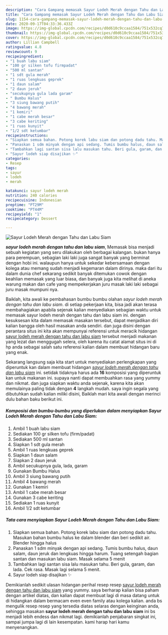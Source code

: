 ```yaml
---
description: "Cara Gampang memasak Sayur Lodeh Merah dengan Tahu dan Labu Siam yang Bikin Ngiler"
title: "Cara Gampang memasak Sayur Lodeh Merah dengan Tahu dan Labu Siam yang Bikin Ngiler"
slug: 1154-cara-gampang-memasak-sayur-lodeh-merah-dengan-tahu-dan-labu-siam-yang-bikin-ngiler
date: 2020-09-17T04:33:36.433Z
image: https://img-global.cpcdn.com/recipes/d0d610c9ccaa1584/751x532cq70/sayur-lodeh-merah-dengan-tahu-dan-labu-siam-foto-resep-utama.jpg
thumbnail: https://img-global.cpcdn.com/recipes/d0d610c9ccaa1584/751x532cq70/sayur-lodeh-merah-dengan-tahu-dan-labu-siam-foto-resep-utama.jpg
cover: https://img-global.cpcdn.com/recipes/d0d610c9ccaa1584/751x532cq70/sayur-lodeh-merah-dengan-tahu-dan-labu-siam-foto-resep-utama.jpg
author: Lillian Campbell
ratingvalue: 4.8
reviewcount: 9
recipeingredient:
- "1 buah labu siam"
- "100 gr silken tofu firmpadat"
- "500 ml santan"
- "1 sdt gula merah"
- "1 ruas lengkuas geprek"
- "1 daun salam"
- "2 daun jeruk"
- "secukupnya gula lada garam"
- " Bumbu Halus"
- "3 siung bawang putih"
- "4 bawang merah"
- "1 kemiri"
- "1 cabe merah besar"
- "3 cabe keriting"
- "1 ruas kunyit"
- "1/2 sdt ketumbar"
recipeinstructions:
- "Siapkan semua bahan. Potong korek labu siam dan potong dadu tahu. Masukan bahan bumbu halus ke dalam blender dan beri sedikit air. Blender hingga halus"
- "Panaskan 1 sdm minyak dengan api sedang. Tumis bumbu halus, daun salam, daun jeruk dan lengkuas hingga harum. Tuang setengah bagian santan dan masukan labu siam. Masak selama 5 menit"
- "Tambahkan lagi santan sisa lalu masukan tahu. Beri gula, garam, dan lada. Cek rasa. Masak lagi selama 5 menit."
- "Sayur lodeh siap disajikan ✨"
categories:
- Resep
tags:
- sayur
- lodeh
- merah

katakunci: sayur lodeh merah 
nutrition: 240 calories
recipecuisine: Indonesian
preptime: "PT29M"
cooktime: "PT44M"
recipeyield: "1"
recipecategory: Dessert

---
```



![Sayur Lodeh Merah dengan Tahu dan Labu Siam](https://img-global.cpcdn.com/recipes/d0d610c9ccaa1584/751x532cq70/sayur-lodeh-merah-dengan-tahu-dan-labu-siam-foto-resep-utama.jpg)

<b><i>sayur lodeh merah dengan tahu dan labu siam</i></b>, Memasak bisa menjadi sebuah kegiatan yang seru dilakukan oleh berbagai kalangan. bukan hanya para perempuan, sebagian laki laki juga sangat banyak yang berminat dengan hobi ini. walaupun hanya untuk sekedar kebersamaan dengan kolega atau memang sudah menjadi kegemaran dalam dirinya. maka dari itu dalam dunia chef sekarang sedikit banyak ditemukan cowok dengan keahlian memasak yang luar biasa, dan banyak juga kita melihat di aneka warung makan dan cafe yang mempekerjakan juru masak laki laki sebagai juru masak mumpuni nya.

Baiklah, kita awali ke pembahasan bumbu bumbu olahan <i>sayur lodeh merah dengan tahu dan labu siam</i>. di setiap pekerjaan kita, bisa jadi akan terasa membahagiakan apabila sejenak kalian menyediakan sebagian waktu untuk memasak sayur lodeh merah dengan tahu dan labu siam ini. dengan kesuksesan kita dalam memasak masakan tersebut, dapat menjadikan diri kalian bangga oleh hasil masakan anda sendiri. dan juga disini dengan perantara situs ini kita akan mempunyai referensi untuk meracik hidangan <u>sayur lodeh merah dengan tahu dan labu siam</u> tersebut menjadi makanan yang lezat dan menggugah selera, oleh karena itu catat alamat situs ini di hp anda sebagai salah satu referensi kalian dalam membuat hidangan baru yang enak.




Sekarang langsung saja kita start untuk menyediakan perlengkapan yang diperuntuk kan dalam membuat hidangan <u><i>sayur lodeh merah dengan tahu dan labu siam</i></u> ini. setidak tidaknya harus ada <b>16</b> komposisi yang diperuntuk kan untuk makanan ini. supaya nanti dapat membuahkan rasa yang yummy dan nikmat. dan juga siapkan waktu anda sejenak, karena kita akan memulainya paling tidak dengan <b>4</b> langkah mudah. saya ingin segala yang dibutuhkan sudah kalian miliki disini, Baiklah mari kita awali dengan merinci dulu bahan baku berikut ini.

<!--inarticleads1-->

##### Komposisi dan bumbu-bumbu yang diperlukan dalam menyiapkan Sayur Lodeh Merah dengan Tahu dan Labu Siam:

1. Ambil 1 buah labu siam
1. Sediakan 100 gr silken tofu (firm/padat)
1. Sediakan 500 ml santan
1. Siapkan 1 sdt gula merah
1. Ambil 1 ruas lengkuas geprek
1. Siapkan 1 daun salam
1. Siapkan 2 daun jeruk
1. Ambil secukupnya gula, lada, garam
1. Gunakan  Bumbu Halus
1. Ambil 3 siung bawang putih
1. Ambil 4 bawang merah
1. Gunakan 1 kemiri
1. Ambil 1 cabe merah besar
1. Gunakan 3 cabe keriting
1. Sediakan 1 ruas kunyit
1. Ambil 1/2 sdt ketumbar




<!--inarticleads2-->

##### Tata cara menyiapkan Sayur Lodeh Merah dengan Tahu dan Labu Siam:

1. Siapkan semua bahan. Potong korek labu siam dan potong dadu tahu. Masukan bahan bumbu halus ke dalam blender dan beri sedikit air. Blender hingga halus
1. Panaskan 1 sdm minyak dengan api sedang. Tumis bumbu halus, daun salam, daun jeruk dan lengkuas hingga harum. Tuang setengah bagian santan dan masukan labu siam. Masak selama 5 menit
1. Tambahkan lagi santan sisa lalu masukan tahu. Beri gula, garam, dan lada. Cek rasa. Masak lagi selama 5 menit.
1. Sayur lodeh siap disajikan ✨




Demikianlah sedikit ulasan hidangan perihal resep resep <u>sayur lodeh merah dengan tahu dan labu siam</u> yang yummy. saya berharap kalian bisa paham dengan artikel diatas, dan kalian dapat membuat lagi di masa datang untuk di hidangkan dalam bermacam even even family atau kolega kalian. anda bs mengulik resep resep yang tersedia diatas selaras dengan keinginan anda, sehingga masakan <b>sayur lodeh merah dengan tahu dan labu siam</b> ini bs menjadi lebih endess dan nikmat lagi. demikianlah penjabaran singkat ini, sampai jumpa lagi di lain kesempatan. kami harap hari kamu menyenangkan.
